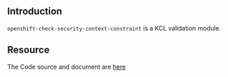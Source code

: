 ## Introduction

`openshift-check-security-context-constraint` is a KCL validation module.

## Resource

The Code source and document are [here](https://github.com/kcl-lang/modules/tree/main/nginx-ingress/openshift-check-security-context-constraint)
